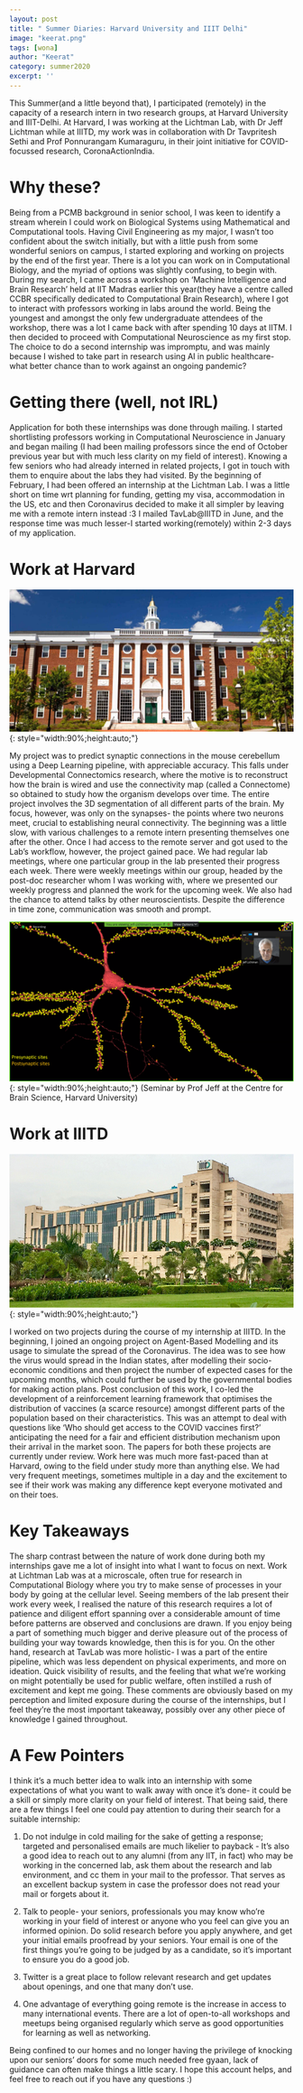 ```yaml
---
layout: post
title: " Summer Diaries: Harvard University and IIIT Delhi"
image: "keerat.png"
tags: [wona]
author: "Keerat"
category: summer2020
excerpt: ''
---
```


This Summer(and a little beyond that), I participated (remotely) in the capacity of a research intern in two research groups, at Harvard University and IIIT-Delhi. At Harvard, I was working at the Lichtman Lab, with Dr Jeff Lichtman while at IIITD, my work was in collaboration with Dr Tavpritesh Sethi and Prof Ponnurangam Kumaraguru, in their joint initiative for COVID-focussed research, CoronaActionIndia. 

# Why these? 

Being from a PCMB background in senior school, I was keen to identify a stream wherein I could work on Biological Systems using Mathematical and Computational tools. Having Civil Engineering as my major, I wasn’t too confident about the switch initially, but with a little push from some wonderful seniors on campus, I started exploring and working on projects by the end of the first year. There is a lot you can work on in Computational Biology, and the myriad of options was slightly confusing, to begin with. 
During my search, I came across a workshop on ‘Machine Intelligence and Brain Research’  held at IIT Madras earlier this year(they have a centre called CCBR specifically dedicated to Computational Brain Research), where I got to interact with professors working in labs around the world. Being the youngest and amongst the only few undergraduate attendees of the workshop, there was a lot I came back with after spending 10 days at IITM. I then decided to proceed with Computational Neuroscience as my first stop. The choice to do a second internship was impromptu, and was mainly because I wished to take part in research using AI in public healthcare- what better chance than to work against an ongoing pandemic?

# Getting there (well, not IRL)

 Application for both these internships was done through mailing. 
I started shortlisting professors working in Computational Neuroscience in January and began mailing (I had been mailing professors since the end of October previous year but with much less clarity on my field of interest). Knowing a few seniors who had already interned in related projects, I got in touch with them to enquire about the labs they had visited. By the beginning of February, I had been offered an internship at the Lichtman Lab. I was a little short on time wrt planning for funding, getting my visa, accommodation in the US, etc and then Coronavirus decided to make it all simpler by leaving me with a remote intern instead :3
I mailed TavLab@IIITD in June, and the response time was much lesser-I started working(remotely) within 2-3 days of my application. 

# Work at Harvard 

![pic1](/images/posts/keerat-2.png){: style="width:90%;height:auto;"}

My project was to predict synaptic connections in the mouse cerebellum using a Deep Learning pipeline, with appreciable accuracy. This falls under Developmental Connectomics research, where the motive is to reconstruct how the brain is wired and use the connectivity map (called a Connectome) so obtained to study how the organism develops over time. The entire project involves the 3D segmentation of all different parts of the brain. My focus, however, was only on the synapses- the points where two neurons meet, crucial to establishing neural connectivity. 
The beginning was a little slow, with various challenges to a remote intern presenting themselves one after the other. Once I had access to the remote server and got used to the Lab’s workflow, however, the project gained pace. 
We had regular lab meetings, where one particular group in the lab presented their progress each week. There were weekly meetings within our group, headed by the post-doc researcher whom I was working with, where we presented our weekly progress and planned the work for the upcoming week. We also had the chance to attend talks by other neuroscientists. Despite the difference in time zone, communication was smooth and prompt. 

![pic2](/images/posts/keerat-3.png){: style="width:90%;height:auto;"}
(Seminar by Prof Jeff at the Centre for Brain Science, Harvard University) 

# Work at IIITD

![pic1](/images/posts/keerat-4.png){: style="width:90%;height:auto;"}

I worked on two projects during the course of my internship at IIITD. In the beginning, I joined an ongoing project on Agent-Based Modelling and its usage to simulate the spread of the Coronavirus. The idea was to see how the virus would spread in the Indian states, after modelling their socio-economic conditions and then project the number of expected cases for the upcoming months, which could further be used by the governmental bodies for making action plans. Post conclusion of this work, I co-led the development of a reinforcement learning framework that optimises the distribution of vaccines (a scarce resource)  amongst different parts of the population based on their characteristics. This was an attempt to deal with questions like ‘Who should get access to the COVID vaccines first?’ anticipating the need for a fair and efficient distribution mechanism upon their arrival in the market soon. The papers for both these projects are currently under review. 
Work here was much more fast-paced than at Harvard, owing to the field under study more than anything else. We had very frequent meetings, sometimes multiple in a day and the excitement to see if their work was making any difference kept everyone motivated and on their toes. 

# Key Takeaways 

The sharp contrast between the nature of work done during both my internships gave me a lot of insight into what I want to focus on next. Work at Lichtman Lab was at a microscale, often true for research in Computational Biology where you try to make sense of processes in your body by going at the cellular level. Seeing members of the lab present their work every week, I realised the nature of this research requires a lot of patience and diligent effort spanning over a considerable amount of time before patterns are observed and conclusions are drawn. If you enjoy being a part of something much bigger and derive pleasure out of the process of building your way towards knowledge, then this is for you. 
On the other hand, research at TavLab was more holistic- I was a part of the entire pipeline, which was less dependent on physical experiments, and more on ideation. Quick visibility of results, and the feeling that what we’re working on might potentially be used for public welfare, often instilled a rush of excitement and kept me going. 
These comments are obviously based on my perception and limited exposure during the course of the internships, but I feel they’re the most important takeaway, possibly over any other piece of knowledge I gained throughout. 

# A Few Pointers  

I think it’s a much better idea to walk into an internship with some expectations of what you want to walk away with once it’s done- it could be a skill or simply more clarity on your field of interest. That being said, there are a few things I feel one could pay attention to during their search for a suitable internship:

1. Do not indulge in cold mailing for the sake of getting a response; targeted and personalised emails are much likelier to payback - It’s also a good idea to reach out to any alumni (from any IIT, in fact) who may be working in the concerned lab, ask them about the research and lab environment, and cc them in your mail to the professor. That serves as an excellent backup system in case the professor does not read your mail or forgets about it.

2. Talk to people- your seniors, professionals you may know who’re working in your field of interest or anyone who you feel can give you an informed opinion. Do solid research before you apply anywhere, and get your initial emails proofread by your seniors. Your email is one of the first things you’re going to be judged by as a candidate, so it’s important to ensure you do a good job. 

3. Twitter is a great place to follow relevant research and get updates about openings, and one that many don’t use. 

4. One advantage of everything going remote is the increase in access to many international events. There are a lot of open-to-all workshops and meetups being organised regularly which serve as good opportunities for learning as well as networking. 

Being confined to our homes and no longer having the privilege of knocking upon our seniors’ doors for some much needed free gyaan, lack of guidance can often make things a little scary. I hope this account helps, and feel free to reach out if you have any questions :) 




